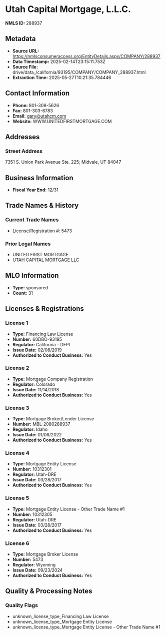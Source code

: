 # Utah Capital Mortgage, L.L.C.

**NMLS ID:** 288937

## Metadata
- **Source URL:** https://nmlsconsumeraccess.org/EntityDetails.aspx/COMPANY/288937
- **Data Timestamp:** 2025-02-14T23:15:11.753Z
- **Source File:** drive/data_/california/93195/COMPANY/COMPANY_288937.html
- **Extraction Time:** 2025-05-27T10:21:35.784446

## Contact Information
- **Phone:** 801-308-5626
- **Fax:** 801-303-6783
- **Email:** gary@utahcm.com
- **Website:** WWW.UNITEDFIRSTMORTGAGE.COM

## Addresses
### Street Address
7351 S. Union Park Avenue Ste. 225; Midvale, UT 84047

## Business Information
- **Fiscal Year End:** 12/31

## Trade Names & History
### Current Trade Names
- License/Registration #: 5473

### Prior Legal Names
- UNITED FIRST MORTGAGE
- UTAH CAPITAL MORTGAGE LLC

## MLO Information
- **Type:** sponsored
- **Count:** 31

## Licenses & Registrations

### License 1
- **Type:** Financing Law License
- **Number:** 60DBO-93195
- **Regulator:** California - DFPI
- **Issue Date:** 02/08/2019
- **Authorized to Conduct Business:** Yes

### License 2
- **Type:** Mortgage Company Registration
- **Regulator:** Colorado
- **Issue Date:** 11/14/2018
- **Authorized to Conduct Business:** Yes

### License 3
- **Type:** Mortgage Broker/Lender License
- **Number:** MBL-2080288937
- **Regulator:** Idaho
- **Issue Date:** 01/06/2022
- **Authorized to Conduct Business:** Yes

### License 4
- **Type:** Mortgage Entity License
- **Number:** 10312301
- **Regulator:** Utah-DRE
- **Issue Date:** 03/28/2017
- **Authorized to Conduct Business:** Yes

### License 5
- **Type:** Mortgage Entity License - Other Trade Name #1
- **Number:** 10312305
- **Regulator:** Utah-DRE
- **Issue Date:** 03/28/2017
- **Authorized to Conduct Business:** Yes

### License 6
- **Type:** Mortgage Broker License
- **Number:** 5473
- **Regulator:** Wyoming
- **Issue Date:** 09/23/2024
- **Authorized to Conduct Business:** Yes

## Quality & Processing Notes
### Quality Flags
- unknown_license_type_Financing Law License
- unknown_license_type_Mortgage Entity License
- unknown_license_type_Mortgage Entity License - Other Trade Name #1
